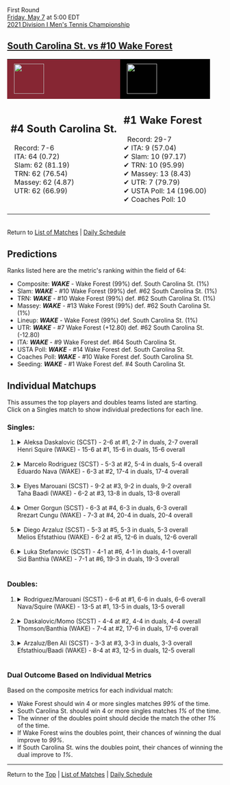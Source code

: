 First Round[](#top)<a name="top"></a>  
[Friday, May 7](../../schedule/05-07.md) at 5:00 EDT  
[2021 Division I Men's Tennis Championship](../index.md)  
## [South Carolina St. vs #10 Wake Forest](https://www.ncaa.com/game/5833397)  

<table><tr style="background-color: #d9d9d9 !important"><td style="background-color: #862633 !important"><img src="https://www.ncaa.com/sites/default/files/images/logos/schools/s/south-carolina-st.70.png" width="70" height="70" style="padding: 8px;" /></td><td style="background-color: #010101 !important"><img src="https://www.ncaa.com/sites/default/files/images/logos/schools/w/wake-forest.70.png" width="70" height="70" style="padding: 8px;" /></td></tr><tr>
<td>  

<h2>#4 South Carolina St.</h2>  
&nbsp; Record: 7-6<br>  
&nbsp; ITA: 64 (0.72)<br>  
&nbsp; Slam: 62 (81.19)<br>  
&nbsp; TRN: 62 (76.54)<br>  
&nbsp; Massey: 62 (4.87)<br>  
&nbsp; UTR: 62 (66.99)<br>  
<br>  

</td>
<td>  

<h2>#1 Wake Forest</h2>  
&nbsp; Record: 29-7<br>  
&#10004; ITA: 9 (57.04)<br>  
&#10004; Slam: 10 (97.17)<br>  
&#10004; TRN: 10 (95.99)<br>  
&#10004; Massey: 13 (8.43)<br>  
&#10004; UTR: 7 (79.79)<br>  
&#10004; USTA Poll: 14 (196.00)<br>  
&#10004; Coaches Poll: 10<br>  
<br>  

</td>
</tr></table>  


<br>Return to [List of Matches](../index.md) &#124; [Daily Schedule](../../schedule/05-07.md)

## Predictions  

Ranks listed here are the metric's ranking within the field of 64:  
- Composite: ***WAKE*** - Wake Forest (99%) def. South Carolina St. (1%)  
- Slam: ***WAKE*** - #10 Wake Forest (99%) def. #62 South Carolina St. (1%)  
- TRN: ***WAKE*** - #10 Wake Forest (99%) def. #62 South Carolina St. (1%)  
- Massey: ***WAKE*** - #13 Wake Forest (99%) def. #62 South Carolina St. (1%)  
- Lineup: ***WAKE*** - Wake Forest (99%) def. South Carolina St. (1%)  
- UTR: ***WAKE*** - #7 Wake Forest (+12.80) def. #62 South Carolina St. (-12.80)  
- ITA: ***WAKE*** - #9 Wake Forest def. #64 South Carolina St.  
- USTA Poll: ***WAKE*** - #14 Wake Forest def. South Carolina St.  
- Coaches Poll: ***WAKE*** - #10 Wake Forest def. South Carolina St.  
- Seeding: ***WAKE*** - #1 Wake Forest def. #4 South Carolina St.  

## Individual Matchups  
This assumes the top players and doubles teams listed are starting.  
Click on a Singles match to show individual predections for each line.  

### Singles:  

<ol>
<li><details>
<summary markdown="span">Aleksa Daskalovic (SCST) - 2-6 at #1, 2-7 in duals, 2-7 overall<br>Henri Squire (WAKE) - 15-6 at #1, 15-6 in duals, 15-6 overall</summary>
<h4>Predictions</h4><ul>
<li>Composite: <b><i>WAKE</i></b> - Squire (74%) def. Daskalovic (26%)</li>  
<li>Slam: <b><i>WAKE</i></b> - Squire (99%) def. Daskalovic (1%)</li>  
<li>TRN: <b><i>WAKE</i></b> - Squire (99%) def. Daskalovic (1%)</li>  
<li>Massey: <b><i>SCST</i></b> - Daskalovic (99%) def. Squire (1%)</li>  
<li>UTR: <b><i>WAKE</i></b> - Squire (99%) def. Daskalovic (1%)</li>  
<li>ITA: <b><i>WAKE</i></b> - Squire (38.10) def. Daskalovic (0.00)</li>  
</ul>
</details>&nbsp;</li>
<li><details>
<summary markdown="span">Marcelo Rodriguez (SCST) - 5-3 at #2, 5-4 in duals, 5-4 overall<br>Eduardo Nava (WAKE) - 6-3 at #2, 17-4 in duals, 17-4 overall</summary>
<h4>Predictions</h4><ul>
<li>Composite: <b><i>WAKE</i></b> - Nava (98%) def. Rodriguez (2%)</li>  
<li>Slam: <b><i>WAKE</i></b> - Nava (99%) def. Rodriguez (1%)</li>  
<li>TRN: <b><i>WAKE</i></b> - Nava (99%) def. Rodriguez (1%)</li>  
<li>Massey: <b><i>WAKE</i></b> - Nava (99%) def. Rodriguez (1%)</li>  
<li>UTR: <b><i>WAKE</i></b> - Nava (97%) def. Rodriguez (3%)</li>  
<li>ITA: <b><i>SCST</i></b> - # Rodriguez def. Nava (19.97)</li>  
</ul>
</details>&nbsp;</li>
<li><details>
<summary markdown="span">Elyes Marouani (SCST) - 9-2 at #3, 9-2 in duals, 9-2 overall<br>Taha Baadi (WAKE) - 6-2 at #3, 13-8 in duals, 13-8 overall</summary>
<h4>Predictions</h4><ul>
<li>Composite: <b><i>WAKE</i></b> - Baadi (94%) def. Marouani (6%)</li>  
<li>Slam: <b><i>WAKE</i></b> - Baadi (97%) def. Marouani (3%)</li>  
<li>TRN: <b><i>WAKE</i></b> - Baadi (97%) def. Marouani (3%)</li>  
<li>Massey: <b><i>WAKE</i></b> - Baadi (88%) def. Marouani (12%)</li>  
<li>UTR: <b><i>WAKE</i></b> - Baadi (92%) def. Marouani (8%)</li>  
<li>ITA: <b><i>WAKE</i></b> - Baadi (6.71) def. Marouani (1.53)</li>  
</ul>
</details>&nbsp;</li>
<li><details>
<summary markdown="span">Omer Gorgun (SCST) - 6-3 at #4, 6-3 in duals, 6-3 overall<br>Rrezart Cungu (WAKE) - 7-3 at #4, 20-4 in duals, 20-4 overall</summary>
<h4>Predictions</h4><ul>
<li>Composite: <b><i>WAKE</i></b> - Cungu (99%) def. Gorgun (1%)</li>  
<li>Slam: <b><i>WAKE</i></b> - Cungu (99%) def. Gorgun (1%)</li>  
<li>TRN: <b><i>WAKE</i></b> - Cungu (99%) def. Gorgun (1%)</li>  
<li>Massey: <b><i>WAKE</i></b> - Cungu (99%) def. Gorgun (1%)</li>  
<li>UTR: <b><i>WAKE</i></b> - Cungu (98%) def. Gorgun (2%)</li>  
<li>ITA: <b><i>SCST</i></b> - # Gorgun def. Cungu (3.35)</li>  
</ul>
</details>&nbsp;</li>
<li><details>
<summary markdown="span">Diego Arzaluz (SCST) - 5-3 at #5, 5-3 in duals, 5-3 overall<br>Melios Efstathiou (WAKE) - 6-2 at #5, 12-6 in duals, 12-6 overall</summary>
<h4>Predictions</h4><ul>
<li>Composite: <b><i>WAKE</i></b> - Efstathiou (98%) def. Arzaluz (2%)</li>  
<li>Slam: <b><i>WAKE</i></b> - Efstathiou (99%) def. Arzaluz (1%)</li>  
<li>TRN: <b><i>WAKE</i></b> - Efstathiou (99%) def. Arzaluz (1%)</li>  
<li>Massey: <b><i>WAKE</i></b> - Efstathiou (97%) def. Arzaluz (3%)</li>  
<li>UTR: <b><i>WAKE</i></b> - Efstathiou (98%) def. Arzaluz (2%)</li>  
<li>ITA: <b><i>SCST</i></b> - # Arzaluz def. Efstathiou (2.09)</li>  
</ul>
</details>&nbsp;</li>
<li><details>
<summary markdown="span">Luka Stefanovic (SCST) - 4-1 at #6, 4-1 in duals, 4-1 overall<br>Sid Banthia (WAKE) - 7-1 at #6, 19-3 in duals, 19-3 overall</summary>
<h4>Predictions</h4><ul>
<li>Composite: <b><i>WAKE</i></b> - Banthia (74%) def. Stefanovic (26%)</li>  
<li>Slam: <b><i>WAKE</i></b> - Banthia (99%) def. Stefanovic (1%)</li>  
<li>TRN: <b><i>WAKE</i></b> - Banthia (99%) def. Stefanovic (1%)</li>  
<li>Massey: <b><i>SCST</i></b> - # Stefanovic (99%) def. Banthia (1%)</li>  
<li>UTR: <b><i>WAKE</i></b> - Banthia (98%) def. Stefanovic (2%)</li>  
<li>ITA: <b><i>SCST</i></b> - # Stefanovic def. Banthia (2.98)</li>  
</ul>
</details>&nbsp;</li>
</ol>

### Doubles:  

<ol>
<li><details>
<summary markdown="span">Rodriguez/Marouani (SCST) - 6-6 at #1, 6-6 in duals, 6-6 overall<br>Nava/Squire (WAKE) - 13-5 at #1, 13-5 in duals, 13-5 overall</summary>
<br>Sorry, we don't have any metrics for this match
</details>&nbsp;</li>
<li><details>
<summary markdown="span">Daskalovic/Momo (SCST) - 4-4 at #2, 4-4 in duals, 4-4 overall<br>Thomson/Banthia (WAKE) - 7-4 at #2, 17-6 in duals, 17-6 overall</summary>
<br>Sorry, we don't have any metrics for this match
</details>&nbsp;</li>
<li><details>
<summary markdown="span">Arzaluz/Ben Ali (SCST) - 3-3 at #3, 3-3 in duals, 3-3 overall<br>Efstathiou/Baadi (WAKE) - 8-4 at #3, 12-5 in duals, 12-5 overall</summary>
<br>Sorry, we don't have any metrics for this match
</details>&nbsp;</li>
</ol>

### Dual Outcome Based on Individual Metrics  
  
Based on the composite metrics for each individual match:  
- Wake Forest should win 4 or more singles matches *99%* of the time.  
- South Carolina St. should win 4 or more singles matches *1%* of the time.  
- The winner of the doubles point should decide the match the other *1%* of the time.  
- If Wake Forest wins the doubles point, their chances of winning the dual improve to *99%*.  
- If South Carolina St. wins the doubles point, their chances of winning the dual improve to *1%*.  
  
------

Return to the [Top](#top) &#124; [List of Matches](../index.md) &#124; [Daily Schedule](../../schedule/05-07.md)  
